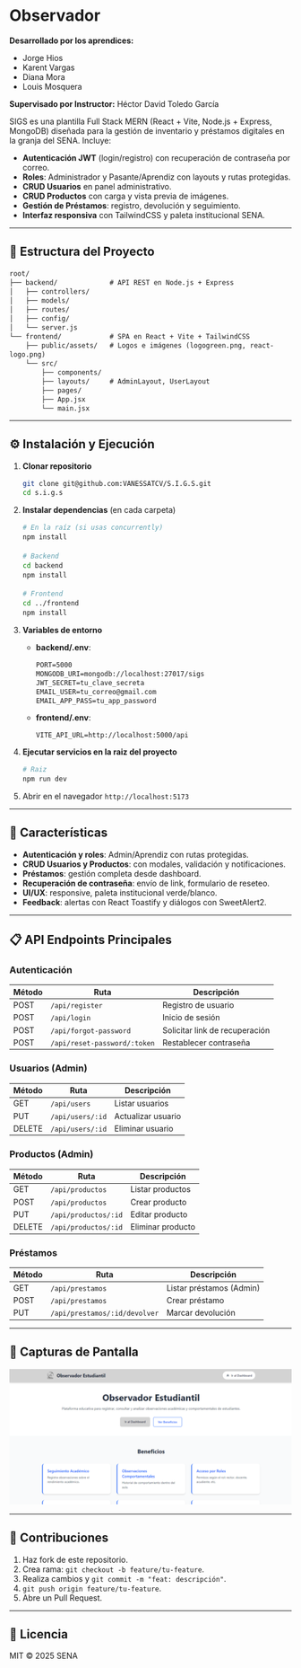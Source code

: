 # Observador

**Desarrollado por los aprendices:**
- Jorge Hios
- Karent Vargas
- Diana Mora
- Louis Mosquera

**Supervisado por Instructor:** Héctor David Toledo García

SIGS es una plantilla Full Stack MERN (React + Vite, Node.js + Express, MongoDB) diseñada para la gestión de inventario y préstamos digitales en la granja del SENA. Incluye:

- **Autenticación JWT** (login/registro) con recuperación de contraseña por correo.
- **Roles**: Administrador y Pasante/Aprendiz con layouts y rutas protegidas.
- **CRUD Usuarios** en panel administrativo.
- **CRUD Productos** con carga y vista previa de imágenes.
- **Gestión de Préstamos**: registro, devolución y seguimiento.
- **Interfaz responsiva** con TailwindCSS y paleta institucional SENA.

---

## 📂 Estructura del Proyecto

```
root/
├── backend/             # API REST en Node.js + Express
│   ├── controllers/
│   ├── models/
│   ├── routes/
│   ├── config/
│   └── server.js
└── frontend/            # SPA en React + Vite + TailwindCSS
    ├── public/assets/   # Logos e imágenes (logogreen.png, react-logo.png)
    └── src/
        ├── components/
        ├── layouts/     # AdminLayout, UserLayout
        ├── pages/
        ├── App.jsx
        └── main.jsx
```

---

## ⚙️ Instalación y Ejecución

1. **Clonar repositorio**
   ```bash
   git clone git@github.com:VANESSATCV/S.I.G.S.git
   cd s.i.g.s
   ```

2. **Instalar dependencias** (en cada carpeta)
   ```bash
   # En la raíz (si usas concurrently)
   npm install

   # Backend
   cd backend
   npm install

   # Frontend
   cd ../frontend
   npm install
   ```

3. **Variables de entorno**
   - **backend/.env**:
     ```env
     PORT=5000
     MONGODB_URI=mongodb://localhost:27017/sigs
     JWT_SECRET=tu_clave_secreta
     EMAIL_USER=tu_correo@gmail.com
     EMAIL_APP_PASS=tu_app_password
     ```
   - **frontend/.env**:
     ```env
     VITE_API_URL=http://localhost:5000/api
     ```

4. **Ejecutar servicios en la raiz del proyecto**
   ```bash
   # Raiz
   npm run dev

   ```

5. Abrir en el navegador `http://localhost:5173`

---

## 🚀 Características

- **Autenticación y roles**: Admin/Aprendiz con rutas protegidas.
- **CRUD Usuarios y Productos**: con modales, validación y notificaciones.
- **Préstamos**: gestión completa desde dashboard.
- **Recuperación de contraseña**: envío de link, formulario de reseteo.
- **UI/UX**: responsive, paleta institucional verde/blanco.
- **Feedback**: alertas con React Toastify y diálogos con SweetAlert2.

---

## 📋 API Endpoints Principales

### Autenticación
| Método | Ruta                          | Descripción                          |
|--------|-------------------------------|--------------------------------------|
| POST   | `/api/register`               | Registro de usuario                  |
| POST   | `/api/login`                  | Inicio de sesión                     |
| POST   | `/api/forgot-password`        | Solicitar link de recuperación       |
| POST   | `/api/reset-password/:token`  | Restablecer contraseña               |

### Usuarios (Admin)
| Método | Ruta                   | Descripción            |
|--------|------------------------|------------------------|
| GET    | `/api/users`           | Listar usuarios        |
| PUT    | `/api/users/:id`       | Actualizar usuario     |
| DELETE | `/api/users/:id`       | Eliminar usuario       |

### Productos (Admin)
| Método | Ruta                       | Descripción           |
|--------|----------------------------|-----------------------|
| GET    | `/api/productos`           | Listar productos      |
| POST   | `/api/productos`           | Crear producto        |
| PUT    | `/api/productos/:id`       | Editar producto       |
| DELETE | `/api/productos/:id`       | Eliminar producto     |

### Préstamos
| Método | Ruta                          | Descripción                     |
|--------|-------------------------------|---------------------------------|
| GET    | `/api/prestamos`              | Listar préstamos (Admin)        |
| POST   | `/api/prestamos`              | Crear préstamo                  |
| PUT    | `/api/prestamos/:id/devolver` | Marcar devolución               |

---

## 📸 Capturas de Pantalla
![Home](./img/001.png)

---

## 🤝 Contribuciones

1. Haz fork de este repositorio.
2. Crea rama: `git checkout -b feature/tu-feature`.
3. Realiza cambios y `git commit -m "feat: descripción"`.
4. `git push origin feature/tu-feature`.
5. Abre un Pull Request.

---

## 📄 Licencia

MIT © 2025 SENA
